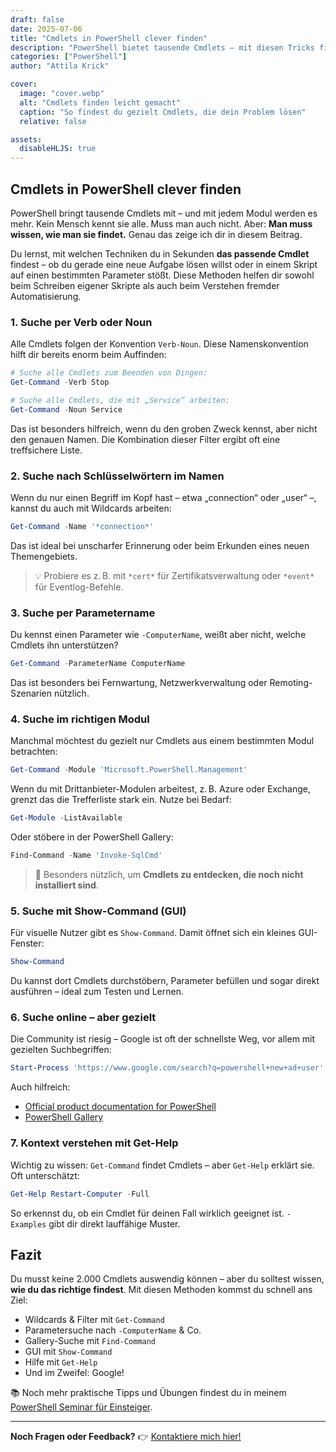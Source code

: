 ```yaml
---
draft: false
date: 2025-07-06
title: "Cmdlets in PowerShell clever finden"
description: "PowerShell bietet tausende Cmdlets – mit diesen Tricks findest du genau das richtige für deine Aufgabe. Inklusive Beispiele, Gallery-Tipps und GUI-Suche."
categories: ["PowerShell"]
author: "Attila Krick"

cover:
  image: "cover.webp"
  alt: "Cmdlets finden leicht gemacht"
  caption: "So findest du gezielt Cmdlets, die dein Problem lösen"
  relative: false

assets:
  disableHLJS: true
---
```


## Cmdlets in PowerShell clever finden

PowerShell bringt tausende Cmdlets mit – und mit jedem Modul werden es mehr. Kein Mensch kennt sie alle. Muss man auch nicht. Aber: **Man muss wissen, wie man sie findet.** Genau das zeige ich dir in diesem Beitrag.

Du lernst, mit welchen Techniken du in Sekunden **das passende Cmdlet** findest – ob du gerade eine neue Aufgabe lösen willst oder in einem Skript auf einen bestimmten Parameter stößt. Diese Methoden helfen dir sowohl beim Schreiben eigener Skripte als auch beim Verstehen fremder Automatisierung.

### 1. Suche per Verb oder Noun

Alle Cmdlets folgen der Konvention `Verb-Noun`. Diese Namenskonvention hilft dir bereits enorm beim Auffinden:

```powershell
# Suche alle Cmdlets zum Beenden von Dingen:
Get-Command -Verb Stop

# Suche alle Cmdlets, die mit „Service“ arbeiten:
Get-Command -Noun Service
```

Das ist besonders hilfreich, wenn du den groben Zweck kennst, aber nicht den genauen Namen. Die Kombination dieser Filter ergibt oft eine treffsichere Liste.

### 2. Suche nach Schlüsselwörtern im Namen

Wenn du nur einen Begriff im Kopf hast – etwa „connection“ oder „user“ –, kannst du auch mit Wildcards arbeiten:

```powershell
Get-Command -Name '*connection*'
```

Das ist ideal bei unscharfer Erinnerung oder beim Erkunden eines neuen Themengebiets.

> 💡 Probiere es z. B. mit `*cert*` für Zertifikatsverwaltung oder `*event*` für Eventlog-Befehle.

### 3. Suche per Parametername

Du kennst einen Parameter wie `-ComputerName`, weißt aber nicht, welche Cmdlets ihn unterstützen?

```powershell
Get-Command -ParameterName ComputerName
```

Das ist besonders bei Fernwartung, Netzwerkverwaltung oder Remoting-Szenarien nützlich.

### 4. Suche im richtigen Modul

Manchmal möchtest du gezielt nur Cmdlets aus einem bestimmten Modul betrachten:

```powershell
Get-Command -Module 'Microsoft.PowerShell.Management'
```

Wenn du mit Drittanbieter-Modulen arbeitest, z. B. Azure oder Exchange, grenzt das die Trefferliste stark ein. Nutze bei Bedarf:

```powershell
Get-Module -ListAvailable
```

Oder stöbere in der PowerShell Gallery:

```powershell
Find-Command -Name 'Invoke-SqlCmd'
```

> 🔎 Besonders nützlich, um **Cmdlets zu entdecken, die noch nicht installiert sind**.

### 5. Suche mit Show-Command (GUI)

Für visuelle Nutzer gibt es `Show-Command`. Damit öffnet sich ein kleines GUI-Fenster:

```powershell
Show-Command
```

Du kannst dort Cmdlets durchstöbern, Parameter befüllen und sogar direkt ausführen – ideal zum Testen und Lernen.

### 6. Suche online – aber gezielt

Die Community ist riesig – Google ist oft der schnellste Weg, vor allem mit gezielten Suchbegriffen:

```powershell
Start-Process 'https://www.google.com/search?q=powershell+new+ad+user'
```

Auch hilfreich:

- [Official product documentation for PowerShell](https://learn.microsoft.com/en-us/powershell/)
- [PowerShell Gallery](https://www.powershellgallery.com/)

### 7. Kontext verstehen mit Get-Help

Wichtig zu wissen: `Get-Command` findet Cmdlets – aber `Get-Help` erklärt sie. Oft unterschätzt:

```powershell
Get-Help Restart-Computer -Full
```

So erkennst du, ob ein Cmdlet für deinen Fall wirklich geeignet ist. `-Examples` gibt dir direkt lauffähige Muster.

## Fazit

Du musst keine 2.000 Cmdlets auswendig können – aber du solltest wissen, **wie du das richtige findest**. Mit diesen Methoden kommst du schnell ans Ziel:

- Wildcards & Filter mit `Get-Command`
- Parametersuche nach `-ComputerName` & Co.
- Gallery-Suche mit `Find-Command`
- GUI mit `Show-Command`
- Hilfe mit `Get-Help`
- Und im Zweifel: Google!

📚 Noch mehr praktische Tipps und Übungen findest du in meinem [PowerShell Seminar für Einsteiger](https://attilakrick.com/powershell/powershell-seminare/).

---

**Noch Fragen oder Feedback?**
👉 [Kontaktiere mich hier!](https://attilakrick.com/Kontakt)
